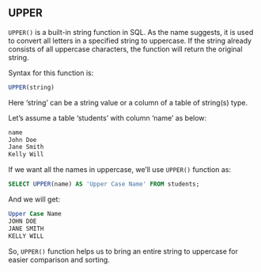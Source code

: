 ## UPPER

`UPPER()` is a built-in string function in SQL. As the name suggests, it is used to convert all letters in a specified string to uppercase. If the string already consists of all uppercase characters, the function will return the original string.

Syntax for this function is:

```SQL
UPPER(string)
```

Here ‘string’ can be a string value or a column of a table of string(s) type.

Let’s assume a table ‘students’ with column ‘name’ as below:


```SQL
name
John Doe
Jane Smith
Kelly Will
```

If we want all the names in uppercase, we’ll use `UPPER()` function as:

```SQL
SELECT UPPER(name) AS 'Upper Case Name' FROM students;
```

And we will get:

```SQL
Upper Case Name
JOHN DOE
JANE SMITH
KELLY WILL
```
So, `UPPER()` function helps us to bring an entire string to uppercase for easier comparison and sorting.